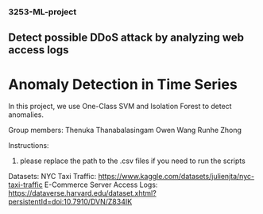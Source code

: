 ### 3253-ML-project
## Detect possible DDoS attack by analyzing web access logs
# Anomaly Detection in Time Series
In this project, we use One-Class SVM and Isolation Forest to detect anomalies.

Group members:
Thenuka Thanabalasingam
Owen Wang
Runhe Zhong

Instructions:
1. please replace the path to the .csv files if you need to run the scripts

Datasets:
NYC Taxi Traffic: https://www.kaggle.com/datasets/julienjta/nyc-taxi-traffic
E-Commerce Server Access Logs: https://dataverse.harvard.edu/dataset.xhtml?persistentId=doi:10.7910/DVN/Z834IK
